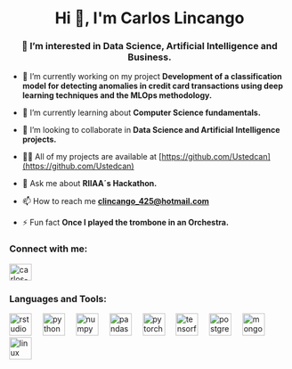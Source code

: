 <h1 align="center">Hi 👋, I'm Carlos Lincango</h1>
<h3 align="center">👀 I’m interested in Data Science, Artificial Intelligence and Business.</h3>

- 🔭 I’m currently working on my project **Development of a classification model for detecting anomalies in credit card transactions using deep learning techniques and the MLOps methodology.**

- 🌱 I’m currently learning about **Computer Science fundamentals.**

- 👯 I’m looking to collaborate in **Data Science and Artificial Intelligence projects.**

- 👨‍💻 All of my projects are available at [https://github.com/Ustedcan](https://github.com/Ustedcan)

- 💬 Ask me about **RIIAA´s Hackathon.**

- 📫 How to reach me **clincango_425@hotmail.com**

- ⚡ Fun fact **Once I played the trombone in an Orchestra.**

<h3 align="left">Connect with me:</h3>
<p align="left">
<a href="https://linkedin.com/in/carlos-andr%c3%a9s-lincango-2b5a60132/" target="blank"><img align="center" src="https://raw.githubusercontent.com/rahuldkjain/github-profile-readme-generator/master/src/images/icons/Social/linked-in-alt.svg" alt="carlos-andr%c3%a9s-lincango-2b5a60132/" height="30" width="40" /></a>
</p>

<h3 align="left">Languages and Tools:</h3>
<div align="left">
  <img src="https://cdn.jsdelivr.net/gh/devicons/devicon/icons/rstudio/rstudio-original.svg" height="40" alt="rstudio logo"  />
  <img width="12" />
  <img src="https://cdn.jsdelivr.net/gh/devicons/devicon/icons/python/python-original.svg" height="40" alt="python logo"  />
  <img width="12" />
  <img src="https://cdn.jsdelivr.net/gh/devicons/devicon/icons/numpy/numpy-original.svg" height="40" alt="numpy logo"  />
  <img width="12" />
  <img src="https://cdn.jsdelivr.net/gh/devicons/devicon/icons/pandas/pandas-original.svg" height="40" alt="pandas logo"  />
  <img width="12" />
  <img src="https://cdn.jsdelivr.net/gh/devicons/devicon/icons/pytorch/pytorch-original.svg" height="40" alt="pytorch logo"  />
  <img width="12" />
  <img src="https://cdn.jsdelivr.net/gh/devicons/devicon/icons/tensorflow/tensorflow-original.svg" height="40" alt="tensorflow logo"  />
  <img width="12" />
  <img src="https://cdn.jsdelivr.net/gh/devicons/devicon/icons/postgresql/postgresql-original.svg" height="40" alt="postgresql logo"  />
  <img width="12" />
  <img src="https://cdn.jsdelivr.net/gh/devicons/devicon/icons/mongodb/mongodb-original.svg" height="40" alt="mongodb logo"  />
  <img width="12" />
  <img src="https://cdn.jsdelivr.net/gh/devicons/devicon/icons/linux/linux-original.svg" height="40" alt="linux logo"  />
</div>


<!---
Ustedcan/Ustedcan is a ✨ special ✨ repository because its `README.md` (this file) appears on your GitHub profile.
You can click the Preview link to take a look at your changes.
--->
